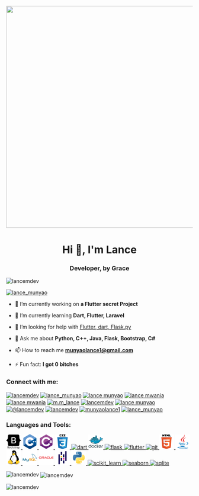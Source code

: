 <p align="center"><img src="https://user-images.githubusercontent.com/74910038/225210974-b2b1a635-d735-4103-a0d5-25bd6e7b99c0.png" width="600" height="600"></p>
<h1 align="center">Hi 👋, I'm Lance</h1>
<h3 align="center">Developer, by Grace</h3>

<p align="left"> <img src="https://komarev.com/ghpvc/?username=lancemdev&label=Profile%20views&color=0e75b6&style=flat" alt="lancemdev" /> </p>

<p align="left"> <a href="https://twitter.com/lance_munyao" target="blank"><img src="https://img.shields.io/twitter/follow/lance_munyao?logo=twitter&style=for-the-badge" alt="lance_munyao" /></a> </p>

- 🔭 I’m currently working on **a Flutter secret Project**

- 🌱 I’m currently learning **Dart, Flutter, Laravel**

- 🤝 I’m looking for help with [Flutter, dart, Flask.py](https://github.com/LancemDev/Groupify.git)

- 💬 Ask me about **Python, C++, Java, Flask, Bootstrap, C#**

- 📫 How to reach me **munyaolance1@gmail.com**

- ⚡ Fun fact: **I got 0 bitches**

<h3 align="left">Connect with me:</h3>
<p align="left">
<a href="https://dev.to/lancemdev" target="blank"><img align="center" src="https://raw.githubusercontent.com/rahuldkjain/github-profile-readme-generator/master/src/images/icons/Social/devto.svg" alt="lancemdev" height="30" width="40" /></a>
<a href="https://twitter.com/lance_munyao" target="blank"><img align="center" src="https://raw.githubusercontent.com/rahuldkjain/github-profile-readme-generator/master/src/images/icons/Social/twitter.svg" alt="lance_munyao" height="30" width="40" /></a>
<a href="https://linkedin.com/in/lance munyao" target="blank"><img align="center" src="https://raw.githubusercontent.com/rahuldkjain/github-profile-readme-generator/master/src/images/icons/Social/linked-in-alt.svg" alt="lance munyao" height="30" width="40" /></a>
<a href="https://kaggle.com/lance mwania" target="blank"><img align="center" src="https://raw.githubusercontent.com/rahuldkjain/github-profile-readme-generator/master/src/images/icons/Social/kaggle.svg" alt="lance mwania" height="30" width="40" /></a>
<a href="https://fb.com/lance mwania" target="blank"><img align="center" src="https://raw.githubusercontent.com/rahuldkjain/github-profile-readme-generator/master/src/images/icons/Social/facebook.svg" alt="lance mwania" height="30" width="40" /></a>
<a href="https://instagram.com/m.m_lance" target="blank"><img align="center" src="https://raw.githubusercontent.com/rahuldkjain/github-profile-readme-generator/master/src/images/icons/Social/instagram.svg" alt="m.m_lance" height="30" width="40" /></a>
<a href="https://dribbble.com/lancemdev" target="blank"><img align="center" src="https://raw.githubusercontent.com/rahuldkjain/github-profile-readme-generator/master/src/images/icons/Social/dribbble.svg" alt="lancemdev" height="30" width="40" /></a>
<a href="https://www.behance.net/lance munyao" target="blank"><img align="center" src="https://raw.githubusercontent.com/rahuldkjain/github-profile-readme-generator/master/src/images/icons/Social/behance.svg" alt="lance munyao" height="30" width="40" /></a>
<a href="https://hashnode.com/@lancemdev" target="blank"><img align="center" src="https://raw.githubusercontent.com/rahuldkjain/github-profile-readme-generator/master/src/images/icons/Social/hashnode.svg" alt="@lancemdev" height="30" width="40" /></a>
<a href="https://www.codechef.com/users/lancemdev" target="blank"><img align="center" src="https://cdn.jsdelivr.net/npm/simple-icons@3.1.0/icons/codechef.svg" alt="lancemdev" height="30" width="40" /></a>
<a href="https://www.hackerrank.com/munyaolance1" target="blank"><img align="center" src="https://raw.githubusercontent.com/rahuldkjain/github-profile-readme-generator/master/src/images/icons/Social/hackerrank.svg" alt="munyaolance1" height="30" width="40" /></a>
<a href="https://www.leetcode.com/lance_munyao" target="blank"><img align="center" src="https://raw.githubusercontent.com/rahuldkjain/github-profile-readme-generator/master/src/images/icons/Social/leet-code.svg" alt="lance_munyao" height="30" width="40" /></a>
</p>

<h3 align="left">Languages and Tools:</h3>
<p align="left"> <a href="https://getbootstrap.com" target="_blank" rel="noreferrer"> <img src="https://raw.githubusercontent.com/devicons/devicon/master/icons/bootstrap/bootstrap-plain-wordmark.svg" alt="bootstrap" width="40" height="40"/> </a> <a href="https://www.w3schools.com/cpp/" target="_blank" rel="noreferrer"> <img src="https://raw.githubusercontent.com/devicons/devicon/master/icons/cplusplus/cplusplus-original.svg" alt="cplusplus" width="40" height="40"/> </a> <a href="https://www.w3schools.com/cs/" target="_blank" rel="noreferrer"> <img src="https://raw.githubusercontent.com/devicons/devicon/master/icons/csharp/csharp-original.svg" alt="csharp" width="40" height="40"/> </a> <a href="https://www.w3schools.com/css/" target="_blank" rel="noreferrer"> <img src="https://raw.githubusercontent.com/devicons/devicon/master/icons/css3/css3-original-wordmark.svg" alt="css3" width="40" height="40"/> </a> <a href="https://dart.dev" target="_blank" rel="noreferrer"> <img src="https://www.vectorlogo.zone/logos/dartlang/dartlang-icon.svg" alt="dart" width="40" height="40"/> </a> <a href="https://www.docker.com/" target="_blank" rel="noreferrer"> <img src="https://raw.githubusercontent.com/devicons/devicon/master/icons/docker/docker-original-wordmark.svg" alt="docker" width="40" height="40"/> </a> <a href="https://flask.palletsprojects.com/" target="_blank" rel="noreferrer"> <img src="https://www.vectorlogo.zone/logos/pocoo_flask/pocoo_flask-icon.svg" alt="flask" width="40" height="40"/> </a> <a href="https://flutter.dev" target="_blank" rel="noreferrer"> <img src="https://www.vectorlogo.zone/logos/flutterio/flutterio-icon.svg" alt="flutter" width="40" height="40"/> </a> <a href="https://git-scm.com/" target="_blank" rel="noreferrer"> <img src="https://www.vectorlogo.zone/logos/git-scm/git-scm-icon.svg" alt="git" width="40" height="40"/> </a> <a href="https://www.w3.org/html/" target="_blank" rel="noreferrer"> <img src="https://raw.githubusercontent.com/devicons/devicon/master/icons/html5/html5-original-wordmark.svg" alt="html5" width="40" height="40"/> </a> <a href="https://www.java.com" target="_blank" rel="noreferrer"> <img src="https://raw.githubusercontent.com/devicons/devicon/master/icons/java/java-original.svg" alt="java" width="40" height="40"/> </a> <a href="https://www.linux.org/" target="_blank" rel="noreferrer"> <img src="https://raw.githubusercontent.com/devicons/devicon/master/icons/linux/linux-original.svg" alt="linux" width="40" height="40"/> </a> <a href="https://www.mysql.com/" target="_blank" rel="noreferrer"> <img src="https://raw.githubusercontent.com/devicons/devicon/master/icons/mysql/mysql-original-wordmark.svg" alt="mysql" width="40" height="40"/> </a> <a href="https://www.oracle.com/" target="_blank" rel="noreferrer"> <img src="https://raw.githubusercontent.com/devicons/devicon/master/icons/oracle/oracle-original.svg" alt="oracle" width="40" height="40"/> </a> <a href="https://pandas.pydata.org/" target="_blank" rel="noreferrer"> <img src="https://raw.githubusercontent.com/devicons/devicon/2ae2a900d2f041da66e950e4d48052658d850630/icons/pandas/pandas-original.svg" alt="pandas" width="40" height="40"/> </a> <a href="https://www.python.org" target="_blank" rel="noreferrer"> <img src="https://raw.githubusercontent.com/devicons/devicon/master/icons/python/python-original.svg" alt="python" width="40" height="40"/> </a> <a href="https://scikit-learn.org/" target="_blank" rel="noreferrer"> <img src="https://upload.wikimedia.org/wikipedia/commons/0/05/Scikit_learn_logo_small.svg" alt="scikit_learn" width="40" height="40"/> </a> <a href="https://seaborn.pydata.org/" target="_blank" rel="noreferrer"> <img src="https://seaborn.pydata.org/_images/logo-mark-lightbg.svg" alt="seaborn" width="40" height="40"/> </a> <a href="https://www.sqlite.org/" target="_blank" rel="noreferrer"> <img src="https://www.vectorlogo.zone/logos/sqlite/sqlite-icon.svg" alt="sqlite" width="40" height="40"/> </a> </p>

<p><img align="left" src="https://github-readme-stats.vercel.app/api/top-langs?username=lancemdev&show_icons=true&locale=en&layout=compact" alt="lancemdev" /></p>

<p>&nbsp;<img align="center" src="https://github-readme-stats.vercel.app/api?username=lancemdev&show_icons=true&locale=en" alt="lancemdev" /></p>

<p><img align="center" src="https://github-readme-streak-stats.herokuapp.com/?user=lancemdev&" alt="lancemdev" /></p>
